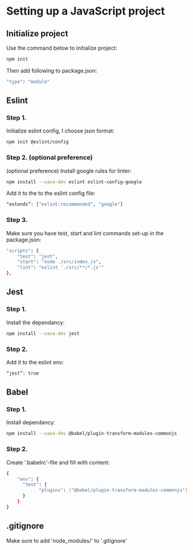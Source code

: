 # Setting up a JavaScript project

## Initialize project

Use the command below to initialize project:

```bash
npm init
```

Then add following to package.json:

```bash
"type": "module"
```

## Eslint

### Step 1.

Initialize eslint config, I choose json format:

```bash
npm init @eslint/config
```

### Step 2. (optional preference)

(optional preference) Install google rules for linter:

```bash
npm install --save-dev eslint eslint-config-google
```

Add it to the to the eslint config file:

```bash
“extends”: ["eslint:recommended", "google"]
```

### Step 3.

Make sure you have test, start and lint commands set-up in the package.json:

```bash
"scripts": {
	"test": "jest",
	"start": "node ./src/index.js",
	"lint": "eslint './src/**/*.js'"
},
```

## Jest

### Step 1.

Install the dependancy:

```bash
npm install --save-dev jest
```

### Step 2.

Add it to the eslint env:

```bash
“jest”: true
```

## Babel

### Step 1.

Install dependancy:

```bash
npm install --save-dev @babel/plugin-transform-modules-commonjs
```

### Step 2.

Create '.babelrc'-file and fill with content:

```bash
{
	"env": {
	  "test": {
			"plugins": ["@babel/plugin-transform-modules-commonjs"]
	  }
	}
}
```

## .gitignore

Make sure to add 'node_modules/' to '.gitignore'
